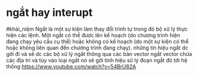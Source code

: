 # ngắt hay interupt 
#khái_niệm 
Ngắt là một sự kiện làm thay đổi trình tự trong đó bộ xử lý thực hiện các lệnh. Một ngắt có thể được lên kế hoạch (do chương trình hiện đang chạy yêu cầu cụ thể) hoặc không có kế hoạch (do một sự kiện có thể hoặc không liên quan đến chương trình đang chạy).
những tín hiệu ngắt dc gởi đi và sẽ dc các bộ xử lý ngắt thông qua các bản vector ngắt vector chứa các địa trỉ và tùy vào loại ngắt nó sẽ gởi tính hiệu sử lý đoạn ngắt đó tới hệ thống 
https://www.youtube.com/watch?v=54BrU82A